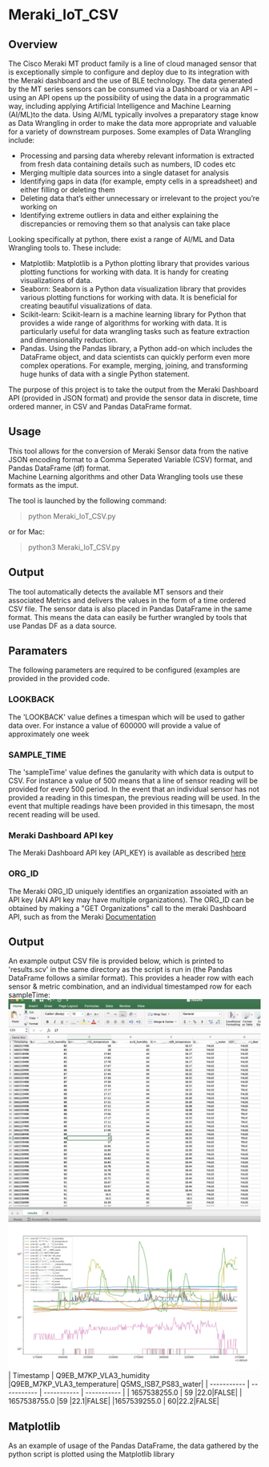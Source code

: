 # Meraki_IoT_CSV
## Overview
The Cisco Meraki MT product family is a line of cloud managed sensor that is exceptionally simple to configure and deploy due to its integration with the Meraki dashboard and the use of BLE technology. The data generated by the MT series sensors can be consumed via a Dashboard or via an API – using an API opens up the possibility of using the data in a programmatic way, including applying Artificial Intelligence and Machine Learning (AI/ML)to the data.
Using AI/ML typically involves a preparatory stage know as Data Wrangling in order to make the data more appropriate and valuable for a variety of downstream purposes.
Some examples of Data Wrangling include:
- Processing and parsing data whereby relevant information is extracted from fresh data containing details such as numbers, ID codes etc
- Merging multiple data sources into a single dataset for analysis
- Identifying gaps in data (for example, empty cells in a spreadsheet) and either filling or deleting them
- Deleting data that’s either unnecessary or irrelevant to the project you’re working on
- Identifying extreme outliers in data and either explaining the discrepancies or removing them so that analysis can take place

Looking specifically at python, there exist a range of AI/ML and Data Wrangling tools to. These include:


- Matplotlib: Matplotlib is a Python plotting library that provides various plotting functions for working with data. It is handy for creating visualizations of data.
- Seaborn: Seaborn is a Python data visualization library that provides various plotting functions for working with data. It is beneficial for creating beautiful visualizations of data.
- Scikit-learn: Scikit-learn is a machine learning library for Python that provides a wide range of algorithms for working with data. It is particularly useful for data wrangling tasks such as feature extraction and dimensionality reduction.
- Pandas. Using the Pandas library, a Python add-on which includes the DataFrame object, and data scientists can quickly perform even more complex operations. For example, merging, joining, and transforming huge hunks of data with a single Python statement.

The purpose of this project is to take the output from the Meraki Dashboard API (provided in JSON format) and provide the sensor data in discrete, time ordered manner, in CSV and Pandas DataFrame format. 


## Usage
This tool allows for the conversion of Meraki Sensor data from the native JSON encoding format to a Comma Seperated Variable (CSV) format, and Pandas DataFrame (df) format.  
Machine Learning algorithms and other Data Wrangling tools use these formats as the imput.

The tool is launched by the following command:  
> python Meraki_IoT_CSV.py    

or for Mac:  
> python3 Meraki_IoT_CSV.py 


## Output
The tool automatically detects the available MT sensors and their associated Metrics and delivers the values in the form of a time ordered CSV file.  The sensor data is also placed in Pandas DataFrame in the same format. This means the data can easily be further wrangled by tools that use Pandas DF as a data source.

## Paramaters
The following parameters are required to be configured (examples are provided in the provided code.

### LOOKBACK
The 'LOOKBACK' value defines a timespan  which will be used to gather data over. For instance a value of 600000 will provide a value of approximately one week

### SAMPLE_TIME
The 'sampleTime' value defines the ganularity with which data is output to CSV. For instance a value of 500 means that a line of sensor reading will be provided for every 500 period. In the event that an individual sensor has not provided a reading in this timespan, the previous reading will be used. In the event that multiple readings have been provided in this timesapn, the most recent reading will be used.

### Meraki Dashboard API key
The Meraki Dashboard API key (API_KEY) is available as described [here](https://documentation.meraki.com/General_Administration/Other_Topics/Cisco_Meraki_Dashboard_API)

### ORG_ID
The Meraki ORG_ID uniquely identifies an organization assoiated with an API key (AN API key may have multiple organizations). The ORG_ID can be obtained by making a "GET Organizations" call to the meraki Dashboard API, such as from the Meraki [Documentation](https://developer.cisco.com/meraki/api-v1/#!get-organizations)

## Output

An example output CSV file is provided below, which is printed to 'results.scv' in the same directory as the script is run in (the Pandas DataFrame follows a similar format). This provides a header row with each sensor & metric combination, and an individual timestamped row for each sampleTime:
![Output: CSV](images/xls.png)
![Output: Matplotlib](images/mat.png)
| Timestamp      | Q9EB_M7KP_VLA3_humidity |Q9EB_M7KP_VLA3_temperature| Q5MS_ISB7_PS83_water|
| ----------- | ----------- | ----------- | ----------- |
| 1657538255.0   | 59       |22.0|FALSE|
| 1657538755.0 |59       |22.1|FALSE|
|1657539255.0 | 60|22.2|FALSE|

## Matplotlib
As an example of usage of the Pandas DataFrame, the data gathered by the python script is plotted using the Matplotlib library
